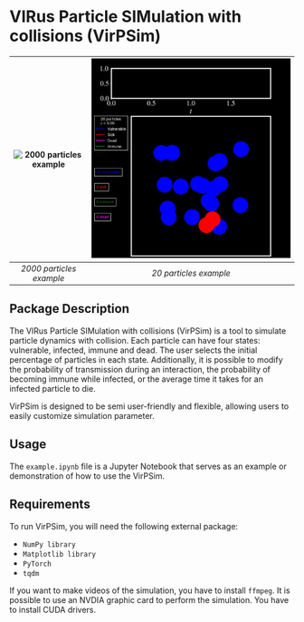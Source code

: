 # VIRus Particle SIMulation with collisions (VirPSim)

| ![2000 particles example](./im_ex2.gif) | ![20 particles example](./im_ex.gif) |
|:--------------------------------------:|:-----------------------------------:|
| *2000 particles example*               | *20 particles example*              |

## Package Description

The VIRus Particle SIMulation with collisions (VirPSim) is a tool to simulate particle dynamics with collision. Each particle can have four states: vulnerable, infected, immune and dead. The user selects the initial percentage of particles in each state. Additionally, it is possible to modify the probability of transmission during an interaction, the probability of becoming immune while infected, or the average time it takes for an infected particle to die.

VirPSim is designed to be semi user-friendly and flexible, allowing users to easily customize simulation parameter. 


## Usage

The `example.ipynb` file is a Jupyter Notebook that serves as an example or demonstration of how to use the VirPSim. 


## Requirements

To run VirPSim, you will need the following external package:

- `NumPy library`
- `Matplotlib library`
- `PyTorch`
- `tqdm`

If you want to make videos of the simulation, you have to install `ffmpeg`.
It is possible to use an NVDIA graphic card to perform the simulation. You have to install CUDA drivers.
